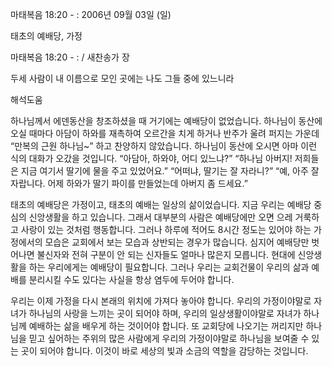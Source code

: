 마태복음 18:20 - : 
2006년 09월 03일 (일)

태초의 예배당, 가정



마태복음 18:20 - : / 새찬송가  장


두세 사람이 내 이름으로 모인 곳에는 나도 그들 중에 있느니라

해석도움





하나님께서 에덴동산을 창조하셨을 때 거기에는 예배당이 없었습니다. 하나님이 동산에 오실 때마다 아담이 하와를 재촉하여 오르간을 치게 하거나 반주가 울려 퍼지는 가운데 “만복의 근원 하나님~” 하고 찬양하지 않았습니다. 하나님이 동산에 오시면 아마 이런 식의 대화가 오갔을 것입니다. “아담아, 하와야, 어디 있느냐?” “하나님 아버지! 저희들은 지금 여기서 딸기에 물을 주고 있었어요.” “어떠냐, 딸기는 잘 자라니?” “예, 아주 잘 자랍니다. 어제 하와가 딸기 파이를 만들었는데 아버지 좀 드세요.” 

태초의 예배당은 가정이고, 태초의 예배는 일상의 삶이었습니다. 지금 우리는 예배당 중심의 신앙생활을 하고 있습니다. 그래서 대부분의 사람은 예배당에만 오면 으레 거룩하고 사랑이 있는 것처럼 행동합니다. 그러나 하루에 적어도 8시간 정도는 있어야 하는 가정에서의 모습은 교회에서 보는 모습과 상반되는 경우가 많습니다. 심지어 예배당만 벗어나면 불신자와 전혀 구분이 안 되는 신자들도 얼마나 많은지 모릅니다. 현대에 신앙생활을 하는 우리에게는 예배당이 필요합니다. 그러나 우리는 교회건물이 우리의 삶과 예배를 분리시킬 수도 있다는 사실을 항상 염두에 두어야 합니다. 

우리는 이제 가정을 다시 본래의 위치에 가져다 놓아야 합니다. 우리의 가정이야말로 자녀가 하나님의 사랑을 느끼는 곳이 되어야 하며, 우리의 일상생활이야말로 자녀가 하나님께 예배하는 삶을 배우게 하는 것이어야 합니다. 또 교회당에 나오기는 꺼리지만 하나님을 믿고 싶어하는 주위의 많은 사람에게 우리의 가정이야말로 하나님을 보여줄 수 있는 곳이 되어야 합니다. 이것이 바로 세상의 빛과 소금의 역할을 감당하는 것입니다.
